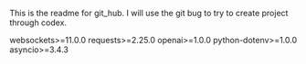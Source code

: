 This is the readme for git_hub.
I will use the git bug to try to create project through codex.

websockets>=11.0.0
requests>=2.25.0
openai>=1.0.0
python-dotenv>=1.0.0
asyncio>=3.4.3